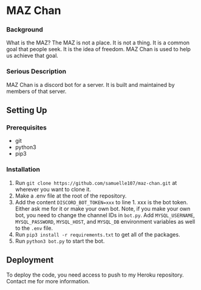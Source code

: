 # MAZ Chan
### Background
What is the MAZ? The MAZ is not a place. It is not a thing. It is a common goal that people seek. It is the idea of freedom. MAZ Chan is used to help us achieve that goal.
### Serious Description
MAZ Chan is a discord bot for a server. It is built and maintained by members of that server.

## Setting Up
### Prerequisites
- git
- python3
- pip3
### Installation
1. Run `git clone https://github.com/samuelle107/maz-chan.git` at wherever you want to clone it.
2. Make a .env file at the root of the repository.
3. Add the content `DISCORD_BOT_TOKEN=xxx` to line 1. xxx is the bot token. Either ask me for it or make your own bot. Note, if you make your own bot, you need to change the channel IDs in `bot.py`. Add `MYSQL_USERNAME`, `MYSQL_PASSWORD`, `MYSQL_HOST`, and `MYSQL_DB` environment variables as well to the `.env` file. 
4. Run `pip3 install -r requirements.txt` to get all of the packages.
5. Run `python3 bot.py` to start the bot.

## Deployment
To deploy the code, you need access to push to my Heroku repository. Contact me for more information.
